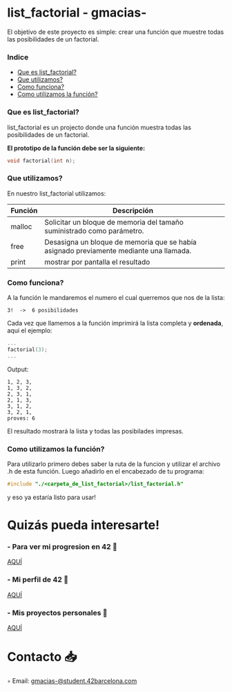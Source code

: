 # list_factorial - gmacias-
El objetivo de este proyecto es simple: crear una función que muestre todas las posibilidades de un factorial.
### Indice
* [Que es list_factorial?](#que-es-list_factorial)
* [Que utilizamos?](#que-utilizamos)
* [Como funciona?](#como-funciona)
* [Como utilizamos la función?](#como-utilizamos-la-función)

### Que es list_factorial?
list_factorial es un projecto donde una función muestra todas las posibilidades de un factorial.

<b>El prototipo de la función debe ser la siguiente:</b>

```C
void factorial(int n);
```

### Que utilizamos?
En nuestro list_factorial utilizamos:

| Función  | Descripción														 			|
|-------|-----------------------------------------------------------------------------------|
| malloc | Solicitar un bloque de memoria del tamaño suministrado como parámetro.     													|
| free | Desasigna un bloque de memoria que se había asignado previamente mediante una llamada. 											|
| print |  mostrar por pantalla el resultado               									|


### Como funciona?

A la función le mandaremos el numero el cual querremos que nos de la lista:  

	3!  ->	6 posibilidades

Cada vez que llamemos a la función imprimirá la lista completa y **ordenada**, aqui el ejemplo:
```C
...
factorial(3);
...
```
Output:

	1, 2, 3,  
 	1, 3, 2,  
  	2, 3, 1,  
 	2, 1, 3,  
  	3, 1, 2,  
 	3, 2, 1,  
  	proves: 6

El resultado mostrará la lista y todas las posibilades impresas.

### Como utilizamos la función?

Para utilizarlo primero debes saber la ruta de la funcion y utilizar el archivo .h de esta función. Luego añadirlo en el
encabezado de tu programa:

```C
#include "./<carpeta_de_list_factorial>/list_factorial.h"
```

y eso ya estaría listo para usar!

# Quizás pueda interesarte!

### - Para ver mi progresion en 42 🌠
[AQUÍ](https://github.com/gjmacias/42BCN)

### - Mi perfil de 42 👾
[AQUÍ](https://profile.intra.42.fr/users/gmacias-)

### - Mis proyectos personales 🧐
[AQUÍ](https://github.com/gjmacias/autoproyectos)

# Contacto 📥

◦ Email: gmacias-@student.42barcelona.com

[1]: https://www.42barcelona.com/ "42 BCN"
